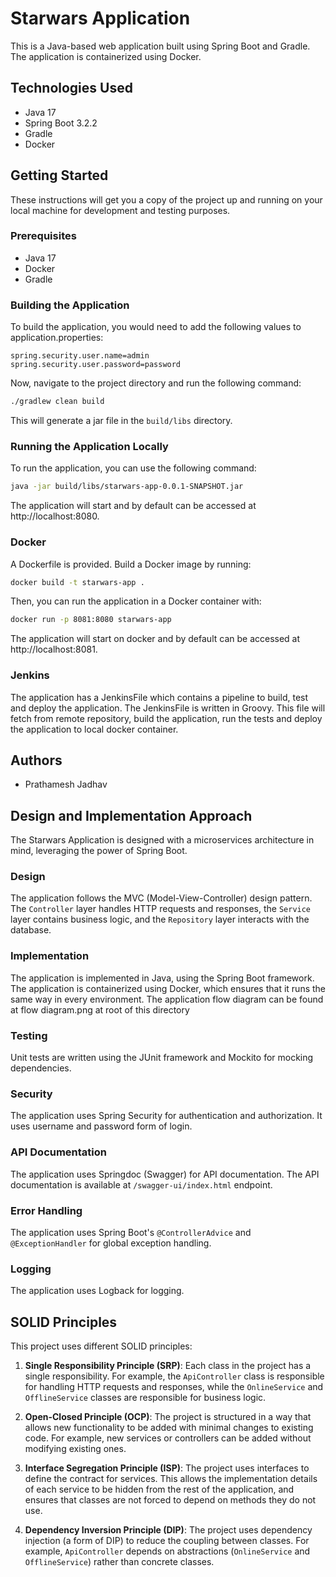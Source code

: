 # Starwars Application

This is a Java-based web application built using Spring Boot and Gradle. The application is containerized using Docker.

## Technologies Used

- Java 17
- Spring Boot 3.2.2
- Gradle
- Docker

## Getting Started

These instructions will get you a copy of the project up and running on your local machine for development and testing purposes.

### Prerequisites

- Java 17
- Docker
- Gradle

### Building the Application

To build the application, you would need to add the following values to application.properties:

```properties
spring.security.user.name=admin
spring.security.user.password=password
```

Now, navigate to the project directory and run the following command:
```bash
./gradlew clean build
```

This will generate a jar file in the `build/libs` directory.

### Running the Application Locally

To run the application, you can use the following command:

```bash
java -jar build/libs/starwars-app-0.0.1-SNAPSHOT.jar
```

The application will start and by default can be accessed at http://localhost:8080.

### Docker

A Dockerfile is provided. Build a Docker image by running:

```bash
docker build -t starwars-app .
```

Then, you can run the application in a Docker container with:

```bash
docker run -p 8081:8080 starwars-app
```

The application will start on docker and by default can be accessed at http://localhost:8081.

### Jenkins

The application has a JenkinsFile which contains a pipeline to build, test and deploy the application. The JenkinsFile is written in Groovy. This file will fetch from remote repository, build the application, run the tests and deploy the application to local docker container.

## Authors

- Prathamesh Jadhav

## Design and Implementation Approach

The Starwars Application is designed with a microservices architecture in mind, leveraging the power of Spring Boot.

### Design

The application follows the MVC (Model-View-Controller) design pattern. The `Controller` layer handles HTTP requests and responses, the `Service` layer contains business logic, and the `Repository` layer interacts with the database.

### Implementation

The application is implemented in Java, using the Spring Boot framework. 
The application is containerized using Docker, which ensures that it runs the same way in every environment.
The application flow diagram can be found at flow diagram.png at root of this directory

### Testing

Unit tests are written using the JUnit framework and Mockito for mocking dependencies.

### Security

The application uses Spring Security for authentication and authorization. It uses username and password form of login.

### API Documentation

The application uses Springdoc (Swagger) for API documentation. The API documentation is available at `/swagger-ui/index.html` endpoint.

### Error Handling

The application uses Spring Boot's `@ControllerAdvice` and `@ExceptionHandler` for global exception handling.


### Logging

The application uses Logback for logging. 

## SOLID Principles

This project uses different SOLID principles:

1. **Single Responsibility Principle (SRP)**: Each class in the project has a single responsibility. For example, the `ApiController` class is responsible for handling HTTP requests and responses, while the `OnlineService` and `OfflineService` classes are responsible for business logic.

2. **Open-Closed Principle (OCP)**: The project is structured in a way that allows new functionality to be added with minimal changes to existing code. For example, new services or controllers can be added without modifying existing ones.

3. **Interface Segregation Principle (ISP)**: The project uses interfaces to define the contract for services. This allows the implementation details of each service to be hidden from the rest of the application, and ensures that classes are not forced to depend on methods they do not use.

4. **Dependency Inversion Principle (DIP)**: The project uses dependency injection (a form of DIP) to reduce the coupling between classes. For example, `ApiController` depends on abstractions (`OnlineService` and `OfflineService`) rather than concrete classes.

